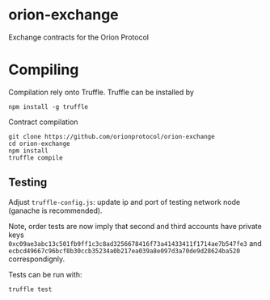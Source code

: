 # orion-exchange
Exchange contracts for the Orion Protocol
# Compiling
Compilation rely onto Truffle. Truffle can be installed by
```
npm install -g truffle
```

Contract compilation
```
git clone https://github.com/orionprotocol/orion-exchange
cd orion-exchange
npm install
truffle compile
```
## Testing
Adjust `truffle-config.js`: update ip and port of testing network node (ganache is recommended).

Note, order tests are now imply that second and third accounts have private keys `0xc09ae3abc13c501fb9ff1c3c8ad3256678416f73a41433411f1714ae7b547fe3` and `ecbcd49667c96bcf8b30ccb35234a0b217ea039a8e097d3a70de9d28624ba520` correspondignly.

Tests can be run with:
```
truffle test
```
